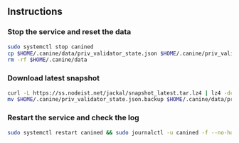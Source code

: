## Instructions

### Stop the service and reset the data

```bash
sudo systemctl stop canined
cp $HOME/.canine/data/priv_validator_state.json $HOME/.canine/priv_validator_state.json.backup
rm -rf $HOME/.canine/data
```

### Download latest snapshot

```bash
curl -L https://ss.nodeist.net/jackal/snapshot_latest.tar.lz4 | lz4 -dc - | tar -xf - -C $HOME/.canine --strip-components 2
mv $HOME/.canine/priv_validator_state.json.backup $HOME/.canine/data/priv_validator_state.json
```

### Restart the service and check the log

```bash
sudo systemctl restart canined && sudo journalctl -u canined -f --no-hostname -o cat
```
